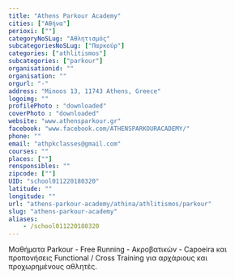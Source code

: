 ```yaml
---
title: "Athens Parkour Academy"
cities: ["Αθήνα"]
perioxi: [""]
categoryNoSLug: "Αθλητισμός"
subcategoriesNoSLug: ["Παρκούρ"]
categories: ["athlitismos"]
subcategories: ["parkour"]
organisationid: ""
organisation: ""
orgurl: "-"
address: "Minoos 13, 11743 Athens, Greece"
logoimg: ""
profilePhoto : "downloaded"
coverPhoto : "downloaded"
website: "www.athensparkour.gr"
facebook: "www.facebook.com/ATHENSPARKOURACADEMY/"
phone: ""
email: "athpkclasses@gmail.com"
courses: ""
places: [""]
rensponsibles: ""
zipcode: [""]
UID: "school011220180320"
latitude: ""
longitude: ""
url: "athens-parkour-academy/athina/athlitismos/parkour"
slug: "athens-parkour-academy"
aliases:
    - /school011220180320
---
```



Μαθήματα Parkour - Free Running - Ακροβατικών - Capoeira και προπονήσεις Functional / Cross Training για αρχάριους και προχωρημένους αθλητές.

